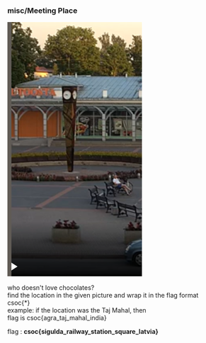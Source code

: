 ### misc/Meeting Place
![Screenshot](geo1.png)

who doesn't love chocolates?\
find the location in the given picture and wrap it in the flag format \
csoc{*} \
example: if the location was the Taj Mahal, then \
flag is csoc\{agra_taj_mahal_india}


flag : **csoc\{sigulda_railway_station_square_latvia}**